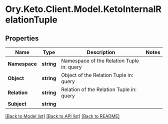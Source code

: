# Ory.Keto.Client.Model.KetoInternalRelationTuple
## Properties

Name | Type | Description | Notes
------------ | ------------- | ------------- | -------------
**Namespace** | **string** | Namespace of the Relation Tuple  in: query | 
**Object** | **string** | Object of the Relation Tuple  in: query | 
**Relation** | **string** | Relation of the Relation Tuple  in: query | 
**Subject** | **string** |  | 

[[Back to Model list]](../README.md#documentation-for-models) [[Back to API list]](../README.md#documentation-for-api-endpoints) [[Back to README]](../README.md)

